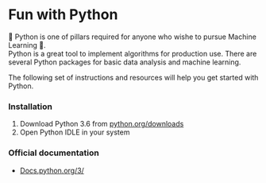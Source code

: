 <h1>Fun with Python</h1>

🐍 Python is one of pillars required for anyone who wishe to pursue Machine Learning 🤖.<br>
Python is a great tool to implement algorithms for production use. There are several Python packages for basic data analysis and machine learning.

The following set of instructions and resources will help you get started with Python.

### Installation
1. Download Python 3.6 from [python.org/downloads](https://python.org/downloads)
2. Open Python IDLE in your system<br>
<h3>Official documentation</h3>

- [Docs.python.org/3/](https://docs.python.org/3/)

